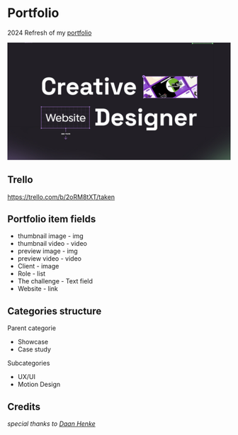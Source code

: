 # Portfolio
2024 Refresh of my [portfolio](https://wesseloud.nl)

![preview of the website](assets\images\portfolio-details-main-image.jpg)

## Trello
https://trello.com/b/2oRM8tXT/taken

## Portfolio item fields

- thumbnail image - img
- thumbnail video - video
- preview image - img
- preview video - video
- Client - image 
- Role - list 
- The challenge - Text field
- Website - link

## Categories structure
Parent categorie
- Showcase
- Case study

Subcategories
- UX/UI
- Motion Design

## Credits

*special thanks to [Daan Henke](https://github.com/daanhenke)*


